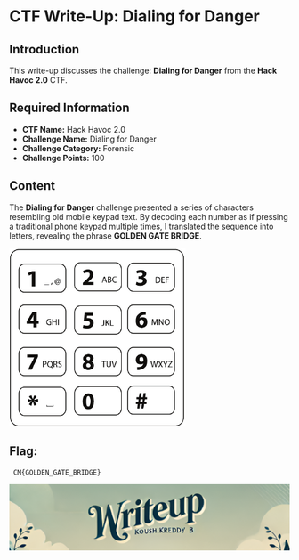 # CTF Write-Up: Dialing for Danger

## Introduction

This write-up discusses the challenge: **Dialing for Danger** from the **Hack Havoc 2.0** CTF.

## Required Information

- **CTF Name:** Hack Havoc 2.0
- **Challenge Name:** Dialing for Danger
- **Challenge Category:** Forensic
- **Challenge Points:** 100

## Content
The **Dialing for Danger** challenge presented a series of characters resembling old mobile keypad text. By decoding each number as if pressing a traditional phone keypad multiple times, I translated the sequence into letters, revealing the phrase **GOLDEN GATE BRIDGE**.

![](src/images/34.png)

## Flag: 
     CM{GOLDEN_GATE_BRIDGE}
![CTF Writeup by KoushikReddyB](src/images/Credits.png)
